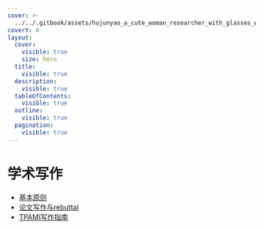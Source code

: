 ```yaml
---
cover: >-
  ../../.gitbook/assets/hujunyao_a_cute_woman_researcher_with_glasses_writing_a_paper_t_56694277-17f3-4a36-aa25-1576bb0b343c.webp
coverY: 0
layout:
  cover:
    visible: true
    size: hero
  title:
    visible: true
  description:
    visible: true
  tableOfContents:
    visible: true
  outline:
    visible: true
  pagination:
    visible: true
---
```


# 学术写作

* [基本原则](basic.md)
* [论文写作与rebuttal](writing-and-rebuttal.md)
* [TPAMI写作指南](tpami-writing-guideline.md)
